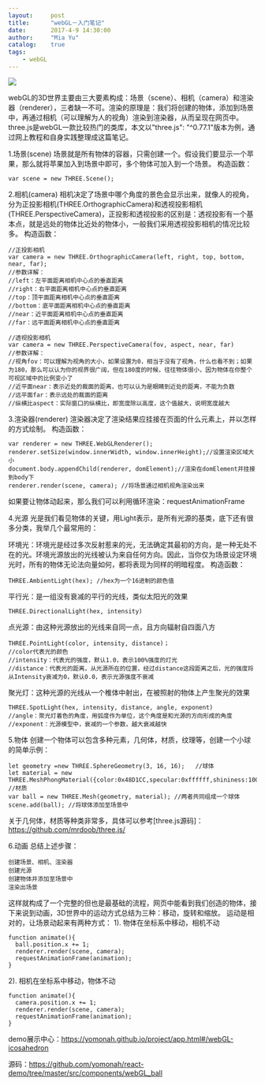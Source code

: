 ```yaml
---
layout:     post
title:      "webGL－入门笔记"
date:       2017-4-9 14:30:00
author:     "Mia Yu"
catalog: 	true
tags:
    - webGL
---
```


![](https://yomonah.github.io/img/article-img/webGL/webGL-demo.gif)

webGL的3D世界主要由三大要素构成：场景（scene）、相机（camera）和渲染器（renderer），三者缺一不可。渲染的原理是：我们将创建的物体，添加到场景中，再通过相机（可以理解为人的视角）渲染到渲染器，从而呈现在网页中。three.js是webGL一款比较热门的类库，本文以"three.js": "^0.77.1"版本为例，通过网上教程和自身实践整理成这篇笔记。

1.场景(scene)
场景就是所有物体的容器，只需创建一个。假设我们要显示一个苹果，那么就将苹果加入到场景中即可，多个物体可加入到一个场景。
构造函数：
```
var scene = new THREE.Scene();
```

2.相机(camera)
相机决定了场景中哪个角度的景色会显示出来，就像人的视角，分为正投影相机(THREE.OrthographicCamera)和透视投影相机(THREE.PerspectiveCamera)，正投影和透视投影的区别是：透视投影有一个基本点，就是远处的物体比近处的物体小，一般我们采用透视投影相机的情况比较多。
构造函数：
```
//正投影相机
var camera = new THREE.OrthographicCamera(left, right, top, bottom, near, far);
//参数详解：
//left：左平面距离相机中心点的垂直距离
//right：右平面距离相机中心点的垂直距离
//top：顶平面距离相机中心点的垂直距离
//bottom：底平面距离相机中心点的垂直距离
//near：近平面距离相机中心点的垂直距离
//far：远平面距离相机中心点的垂直距离
```
```
//透视投影相机
var camera = new THREE.PerspectiveCamera(fov, aspect, near, far)
//参数详解：
//视角fov：可以理解为视角的大小，如果设置为0，相当于没有了视角，什么也看不到；如果为180，那么可以认为你的视界很广阔，但在180度的时候，往往物体很小，因为物体在你整个可视区域中的比例变小了
//近平面near：表示近处的裁面的距离，也可以认为是眼睛到近处的距离，不能为负数
//远平面far：表示远处的裁面的距离
//纵横比aspect：实际窗口的纵横比，即宽度除以高度，这个值越大，说明宽度越大
```

3.渲染器(renderer)
渲染器决定了渲染结果应挂接在页面的什么元素上，并以怎样的方式绘制。
构造函数：
```
var renderer = new THREE.WebGLRenderer();
renderer.setSize(window.innerWidth, window.innerHeight);//设置渲染区域大小
document.body.appendChild(renderer, domElement);//渲染在domElement并挂接到body下
renderer.render(scene, camera); //将场景通过相机视角渲染出来
```
如果要让物体动起来，那么我们可以利用循环渲染：requestAnimationFrame

4.光源
光是我们看见物体的关键，用Light表示，是所有光源的基类，底下还有很多分类，我举几个最常用的：

环境光：环境光是经过多次反射惹来的光，无法确定其最初的方向，是一种无处不在的光。环境光源放出的光线被认为来自任何方向。因此，当你仅为场景设定环境光时，所有的物体无论法向量如何，都将表现为同样的明暗程度。
构造函数：
```
THREE.AmbientLight(hex); //hex为一个16进制的颜色值
```

平行光：是一组没有衰减的平行的光线，类似太阳光的效果
```
THREE.DirectionalLight(hex, intensity)
```

点光源：由这种光源放出的光线来自同一点，且方向辐射自四面八方
```
THREE.PointLight(color, intensity, distance)；
//color代表光的颜色
//intensity：代表光的强度，默认1.0，表示100%强度的灯光
//distance：代表光的距离，从光源所在的位置，经过distance这段距离之后，光的强度将从Intensity衰减为0，默认0.0，表示光源强度不衰减
```

聚光灯：这种光源的光线从一个椎体中射出，在被照射的物体上产生聚光的效果
```
THREE.SpotLight(hex, intensity, distance, angle, exponent)
//angle：聚光灯着色的角度，用弧度作为单位，这个角度是和光源的方向形成的角度
//exponent：光源模型中，衰减的一个参数，越大衰减越快
```

5.物体
创建一个物体可以包含多种元素，几何体，材质，纹理等，创建一个小球的简单示例：
```
let geometry =new THREE.SphereGeometry(3, 16, 16);   //球体
let material = new THREE.MeshPhongMaterial({color:0x48D1CC,specular:0xffffff,shininess:100});     //材质
var ball = new THREE.Mesh(geometry, material); //两者共同组成一个球体
scene.add(ball); //将球体添加至场景中
```
关于几何体，材质等种类非常多，具体可以参考[three.js源码]：https://github.com/mrdoob/three.js/

6.动画
总结上述步骤：
```
创建场景、相机、渲染器
创建光源
创建物体并添加至场景中
渲染出场景
```
这样就构成了一个完整的但也是最基础的流程，网页中能看到我们创造的物体，接下来说到动画，3D世界中的运动方式总结为三种：移动，旋转和缩放。
运动是相对的，让场景动起来有两种方式：
1). 物体在坐标系中移动，相机不动
```
function animate(){
  ball.position.x += 1;
  renderer.render(scene, camera);
  requestAnimationFrame(animation);
}
```
2). 相机在坐标系中移动，物体不动
```
function animate(){
  camera.position.x += 1;
  renderer.render(scene, camera);
  requestAnimationFrame(animation);
}
```

demo展示中心：https://yomonah.github.io/project/app.html#/webGL-icosahedron

源码：https://github.com/yomonah/react-demo/tree/master/src/components/webGL_ball
